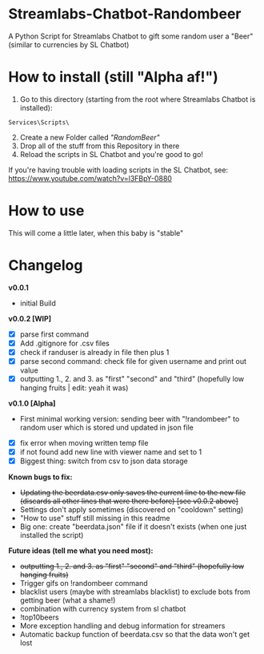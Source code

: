 # Streamlabs-Chatbot-Randombeer
A Python Script for Streamlabs Chatbot to gift some random user a "Beer" (similar to currencies by SL Chatbot)

# How to install (still "Alpha af!") 

1. Go to this directory (starting from the root where Streamlabs Chatbot is installed):
```
Services\Scripts\
```
2. Create a new Folder called _"RandomBeer"_
3. Drop all of the stuff from this Repository in there
4. Reload the scripts in SL Chatbot and you're good to go!

If you're having trouble with loading scripts in the SL Chatbot, see: https://www.youtube.com/watch?v=l3FBpY-0880

# How to use

This will come a little later, when this baby is "stable"

# Changelog

**v0.0.1**

* initial Build

**v0.0.2 [WIP]**

* [x] parse first command
* [x] Add .gitignore for .csv files
* [x] check if randuser is already in file then plus 1
* [x] parse second command: check file for given username and print out value
* [x] outputting 1., 2. and 3. as "first" "second" and "third" (hopefully low hanging fruits | edit: yeah it was)

**v0.1.0 [Alpha]**

* First minimal working version: sending beer with "!randombeer" to random user which is stored und updated in json file
* [x] fix error when moving written temp file
* [x] if not found add new line with viewer name and set to 1
* [x] Biggest thing: switch from csv to json data storage

**Known bugs to fix:**

* <s>Updating the beerdata.csv only saves the current line to the new file (discards all other lines that were there before) [see v0.0.2 above]</s>
* Settings don't apply sometimes (discovered on "cooldown" setting)
* "How to use" stuff still missing in this readme
* Big one: create "beerdata.json" file if it doesn't exists (when one just installed the script)

**Future ideas (tell me what you need most):**

* <s>outputting 1., 2. and 3. as "first" "second" and "third" (hopefully low hanging fruits)</s>
* Trigger gifs on !randombeer command
* blacklist users (maybe with streamlabs blacklist) to exclude bots from getting beer (what a shame!)
* combination with currency system from sl chatbot
* !top10beers
* More exception handling and debug information for streamers
* Automatic backup function of beerdata.csv so that the data won't get lost
